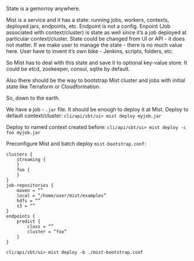 State is a gemorroy anywhere.

Mist is a service and it has a state: running jobs, workers, contexts, deployed jars, endpoints, etc. Endpoint is not a config. Enpoint (Job associated with context/cluster) is state as well since it’s a job deployed at particular context/cluster.
State could be changed from UI or API - it does not matter.
If we make user to manage the state - there is no much value here. User have to invent it’s own bike - Jenkins, scripts, folders, etc.

So Mist has to deal with this state and save it to optional key-value store. It could be etcd, zookeeper, consul, sqlite by default. 

Also there should be the way to bootstrap Mist cluster and jobs with initial state like Terraform or Cloudformation.

So, down to the earth.

We have a job - `.jar` file. It should be enough to deploy it at Mist.
Deploy to default context/cluster:
`cli/api/sbt/ui> mist deploy myjob.jar` 

Deploy to named context created before:
`cli/api/sbt/ui> mist deploy -c foo myjob.jar `

Preconfigure Mist and batch deploy
`mist-bootstrap.conf:`
```
clusters {
	streaming {
	}
	foo {
	}
}
job-repositories {
	maven = “”
	local = “/home/user/mist/examples”
	hdfs = “”
	s3 = “”
}
endpoints {
	predict {
		class = “”
		cluster = “foo”
	}
}
```

`cli/api/sbt/ui> mist deploy -b ./mist-bootstrap.conf`
